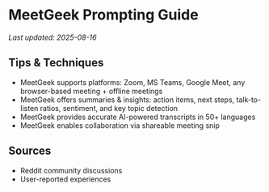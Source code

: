 # MeetGeek Prompting Guide

*Last updated: 2025-08-16*

## Tips & Techniques

- MeetGeek supports platforms: Zoom, MS Teams, Google Meet, any browser-based meeting + offline meetings
- MeetGeek offers summaries & insights: action items, next steps, talk-to-listen ratios, sentiment, and key topic detection
- MeetGeek provides accurate AI-powered transcripts in 50+ languages
- MeetGeek enables collaboration via shareable meeting snip

## Sources

- Reddit community discussions
- User-reported experiences

